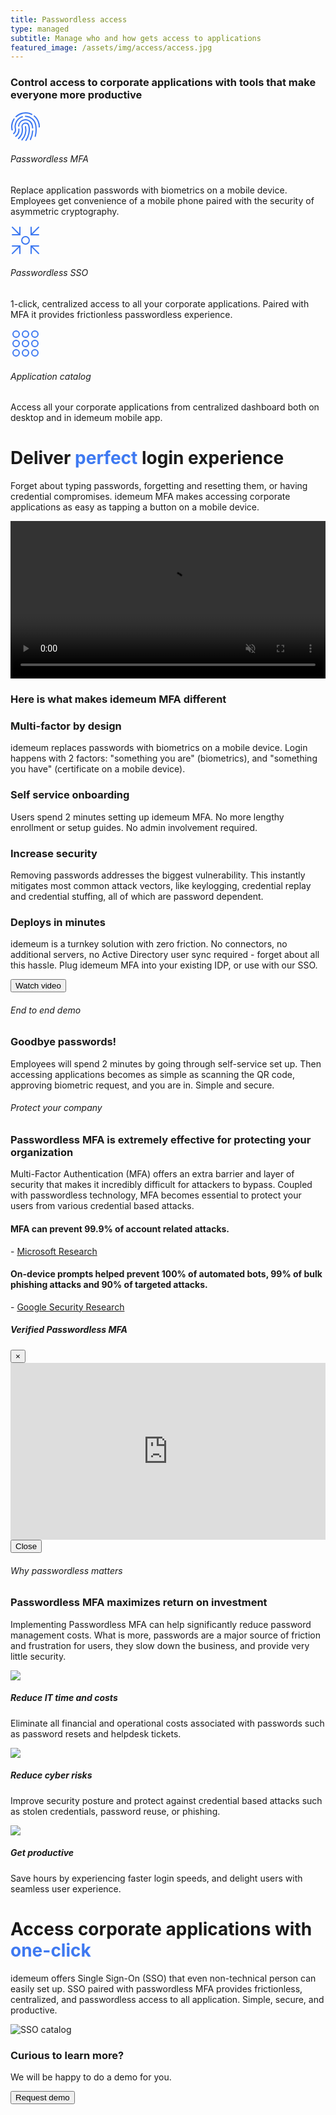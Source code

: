 ```yaml
---
title: Passwordless access
type: managed
subtitle: Manage who and how gets access to applications
featured_image: /assets/img/access/access.jpg
---
```


<!-- list of features -->
<div class="section">
  <div class="container">
    <div class="row mb-6">
      <div class="col-lg-12 mx-auto text-center">
        <h3 class="display-3">Control access to corporate applications with tools that make everyone more productive</h3>
       </div>
    </div>
    <div class="row text-left justify-content-center">
            <div class="col-md-4">
              <div class="info" style="text-align: left;">
                <div class="icon">
                  <svg xmlns="http://www.w3.org/2000/svg" width="48" height="48" viewBox="0 0 48 48"><title>touch-id</title><g stroke-linecap="round" stroke-linejoin="round" stroke-width="2" fill="none" stroke="#3e79f1"><path d="M5.72795,11.76359 c-3.1499,4.69958-4.49646,10.60587-3.2898,16.59028"></path> <path d="M34.00243,4.42544 c-4.27124-2.18654-9.28467-2.99667-14.35418-1.97451c-4.18231,0.8433-7.84624,2.82139-10.73582,5.54904"></path> <path d="M45.55015,19.6608 c-1.03782-5.14703-3.79424-9.50888-7.55126-12.60853"></path> <path d="M45.99599,24.44981 c0.03017-1.57674-0.10945-3.18122-0.43396-4.79126"></path> <path d="M2.45003,28.35163 c0.06372,0.31568,0.13384,0.62847,0.21039,0.93822"></path> <path d="M18.31716,45.25455 c4.92638-5.60718,7.27194-13.36749,5.68292-21.24833"></path> <path d="M24.69677,45.98719 c4.45133-6.50496,6.46989-15.82052,4.69272-23.0675c-0.80616-3.33636-3.50092-4.91619-6.4841-4.3146 c-2.98303,0.60152-4.89669,3.36793-4.2947,6.48764c1.32681,6.87602-1.01895,13.47343-5.7343,17.88512" stroke="#3e79f1"></path> <path d="M13.46476,28.00002 c0.30142,4.52019-1.65672,8.79661-5.02317,11.5541"></path> <path d="M35.36987,26.00045 c-0.11412-1.3829-0.30985-2.77382-0.59082-4.16735l0.00161-0.0012c-1.20127-5.95737-7.00377-9.81266-12.96083-8.61155 c-4.87039,0.98209-8.33591,5.03962-8.782,9.74291"></path> <path d="M31.88382,44.5346 c2.03394-4.17505,3.26856-8.76473,3.54676-13.53457"></path> <path d="M18.95957,8.29581 C11.05254,10.81912,6.14465,18.94274,7.82322,27.26783l0.0085-0.002c0.61644,3.0579-0.54165,6.06106-2.76458,7.94464" stroke="#3e79f1"></path> <path d="M39.60418,39.49731 c1.5829-5.93731,1.86103-12.31967,0.56428-18.75072l-0.00306-0.00024c-1.57981-7.83528-8.46858-13.24509-16.16554-13.23937" stroke="#3e79f1"></path></g></svg>
                </div>
                <h6 class="info-title text-uppercase" style="padding: 0 0; ">Passwordless MFA</h6>
                <p class="description opacity-8">Replace application passwords with biometrics on a mobile device. Employees get convenience of a mobile phone paired with the security of asymmetric cryptography.</p>
              </div>
            </div>
            <div class="col-md-4">
              <div class="info" style="text-align: left;">
                <div class="icon">
                  <svg xmlns="http://www.w3.org/2000/svg" width="48" height="48" viewBox="0 0 48 48"><title>centralize</title><g stroke-linecap="round" stroke-linejoin="round" stroke-width="2" fill="none" stroke="#3e79f1"><line x1="15" y1="15" x2="3" y2="3"></line><polyline points="3 15 15 15 15 3"></polyline><line x1="33" y1="15" x2="45" y2="3"></line><polyline points="45 15 33 15 33 3"></polyline><line x1="15" y1="33" x2="3" y2="45"></line><polyline points="3 33 15 33 15 45"></polyline><line x1="33" y1="33" x2="45" y2="45"></line><polyline points="45 33 33 33 33 45"></polyline><circle cx="24" cy="24" r="6" stroke="#3e79f1"></circle></g></svg>
                </div>
                <h6 class="info-title text-uppercase" style="padding: 0 0; ">Passwordless SSO</h6>
                <p class="description opacity-8">1-click, centralized access to all your corporate applications. Paired with MFA it provides frictionless passwordless experience.</p>
              </div>
            </div>
            <div class="col-md-4">
              <div class="info" style="text-align: left;">
                <div class="icon">
                  <svg xmlns="http://www.w3.org/2000/svg" width="48" height="48" viewBox="0 0 48 48"><title>apps</title><g stroke-linecap="round" stroke-linejoin="round" stroke-width="2" fill="none" stroke="#3e79f1"><circle cx="9" cy="9" r="5"></circle> <circle cx="24" cy="9" r="5" stroke="#3e79f1"></circle> <circle cx="39" cy="9" r="5"></circle> <circle cx="9" cy="24" r="5" stroke="#3e79f1"></circle> <circle cx="24" cy="24" r="5"></circle> <circle cx="39" cy="24" r="5" stroke="#3e79f1"></circle> <circle cx="9" cy="39" r="5"></circle> <circle cx="24" cy="39" r="5" stroke="#3e79f1"></circle> <circle cx="39" cy="39" r="5"></circle></g></svg>
                </div>
                <h6 class="info-title text-uppercase" style="padding: 0 0; ">Application catalog</h6>
                <p class="description opacity-8">Access all your corporate applications from centralized dashboard both on desktop and in idemeum mobile app.</p>
              </div>
            </div>
    </div>
  </div>
</div>


<div class="container">
<div class="section bg-secondary">
  <div class="container">
    <div class="row">
      <div class="col-lg-12 mx-auto text-center">
		  <h1 class="display-2">Deliver <span class="font-tertiary-large" style="display: inline; color: #3E79F1;">perfect</span> login experience</h1>
	  </div>
	</div>
	<div class="row">
	  <div class="col-lg-10 mx-auto text-center">
		  <p>Forget about typing passwords, forgetting and resetting them, or having credential compromises. idemeum MFA makes accessing corporate applications as easy as tapping a button on a mobile device.</p>
	  </div>
	</div>
	<div class="row">
		<div class="col-lg-10 mx-auto text-center">
			<video width="100%" autoplay muted loop>
				<source src="/assets/img/mfa/mfaintro.mp4" type='video/mp4'>
				<source src="/assets/img/mfa/mfaintro.webm" type='video/webm;'>
				<p>Your browser does not support the video tag.</p>
			</video>
		</div>
	</div>
  </div>
</div>
</div>

<div class="container">
<div class="section">
    <div class="row">
      <div class="col-lg-12 mx-auto text-center mb-5">
        <h3 class="display-3">Here is what makes idemeum MFA different</h3>
      </div>
    </div>
	<div class="row">
	 <div class="col-lg-6 mx-auto d-flex align-items-stretch">
	  <div class="container bg-secondary pt-5 pb-4 pl-4 pr-4 mb-4">
		<h3 class="display-4">Multi-factor by design</h3>
		<p>idemeum replaces passwords with biometrics on a mobile device. Login happens with 2 factors: "something you are" (biometrics), and "something you have" (certificate on a mobile device).</p>
	  </div>
	 </div>
	 <div class="col-lg-6 mx-auto d-flex align-items-stretch">
	  <div class="container bg-secondary pt-5 pb-4 pl-4 pr-4 mb-4">
		<h3 class="display-4">Self service onboarding</h3>
			<p>Users spend 2 minutes setting up idemeum MFA. No more lengthy enrollment or setup guides. No admin involvement required.</p>
	  </div>
	 </div>
	</div>
	<div class="row">
		 <div class="col-lg-6 mx-auto d-flex align-items-stretch">
		  <div class="container bg-secondary pt-5 pb-4 pl-4 pr-4 mb-4">
			<h3 class="display-4">Increase security</h3>
				<p>Removing passwords addresses the biggest vulnerability. This instantly mitigates most common attack vectors, like keylogging, credential replay and credential stuffing, all of which are password dependent.</p>
		  </div>
		 </div>
		 <div class="col-lg-6 mx-auto d-flex align-items-stretch">
		  <div class="container bg-secondary pt-5 pb-4 pl-4 pr-4 mb-4">
			<h3 class="display-4">Deploys in minutes</h3>
				<p>idemeum is a turnkey solution with zero friction. No connectors, no additional servers, no Active Directory user sync required - forget about all this hassle. Plug idemeum MFA into your existing IDP, or use with our SSO.</p>
		  </div>
		 </div>
		</div>
</div>
</div>

<!-- Meet idemeum passwordless MFA -->
<div class="section bg-secondary">
  <div class="container">
    <div class="row" style="flex-wrap: wrap-reverse;">
      <div class="col-lg-6 mx-auto">
        <div class="card card-blog card-background" data-animation="zooming">
          <div class="full-background" style="background-image: url('/assets/img/mfa/video-mfa-intro.png"></div>
            <div class="card-body">
              <div class="content-bottom">
                <button type="button" class="btn btn-outline-white" data-toggle="modal" data-target="#modal-mfa"><span class="btn-inner--icon"><i class="ni ni-button-play"></i></span> Watch video</button>
              </div>
            </div>
          </div>
      </div>
      <div class="col-lg-6 mx-auto justify-content-center d-flex flex-column">
        <h6 class="text-uppercase">End to end demo</h6>
        <h3 class="display-3"><span class="font-tertiary-large text-success" style="display: inline;">Goodbye</span> passwords!</h3>
        <p class="lead">Employees will spend 2 minutes by going through self-service set up. Then accessing applications becomes as simple as scanning the QR code, approving biometric request, and you are in. Simple and secure.</p>
      </div>
    </div>
  </div>
</div>


<!-- Statistics -->
<div class="section bg-primary">
  <div class="container">
    <div class="row">
      <div class="col-lg-12 mx-auto">
        <h6 class="text-uppercase text-neutral">Protect your company</h6>
        <h3 class="display-3 text-neutral">Passwordless MFA is extremely effective for protecting your organization</h3>
        <p class="lead text-neutral">Multi-Factor Authentication (MFA) offers an extra barrier and layer of security that makes it incredibly difficult for attackers to bypass. Coupled with passwordless technology, MFA becomes essential to protect your users from various credential based attacks.
        </p>
    </div>
  </div>
    <div class="row">
      <div class="col-lg-4 col-12 bg-default justify-content-center flex-column d-flex">
        <h4 class="text-neutral mb-4 mt-5 ml-4 mr-4">MFA can prevent 99.9% of account related attacks.</h4>
        <p class="text-neutral mb-5 ml-4 mr-4"> - <a class="link-white" target="_blank" href="https://www.microsoft.com/security/blog/2019/08/20/one-simple-action-you-can-take-to-prevent-99-9-percent-of-account-attacks/">Microsoft Research</a></p>
      </div>
      <div class="col-lg-8 col-12 bg-info justify-content-center flex-column d-flex">
        <h4 class="text-neutral mb-4 mt-5 ml-4 mr-4"> On-device prompts helped prevent 100% of automated bots, 99% of bulk phishing attacks and 90% of targeted attacks.</h4>
        <p class="text-neutral mb-5 ml-4 mr-4"> - <a class="link-white" target="_blank" href="https://security.googleblog.com/2019/05/new-research-how-effective-is-basic.html">Google Security Research</a></p>
      </div>
    </div>
  </div>
</div>

<!-- mfa intro video modal -->
<div class="modal fade bd-example-modal-lg" id="modal-mfa" tabindex="-1" role="dialog" aria-labelledby="modal-notification" aria-hidden="true">
  <div class="modal-dialog modal-success modal-dialog-centered modal-lg" role="document">
    <div class="modal-content bg-gradient-info">
      <div class="modal-header">
        <h5 class="modal-title" id="modal-title-notification">Verified Passwordless MFA</h5>
        <button type="button" class="close" data-dismiss="modal" aria-label="Close">
          <span aria-hidden="true">×</span>
        </button>
      </div>
      <div class="modal-body">
        <!-- Video explainer -->
        <style>.embed-container { position: relative; padding-bottom: 56.25%; height: 0; overflow: hidden; max-width: 100%; } .embed-container iframe, .embed-container object, .embed-container embed { position: absolute; top: 0; left: 0; width: 100%; height: 100%; }</style><div class='embed-container'><iframe id="video-mfa" src='https://www.youtube.com/embed/vroZj3XDlp8' frameborder='0' allow="accelerometer; autoplay; clipboard-write; encrypted-media; gyroscope; picture-in-picture" allowfullscreen></iframe></div>
        <!-- End of video -->
      </div>
      <div class="modal-footer">
        <button type="button" class="btn btn-secondary" data-dismiss="modal">Close</button>
      </div>
    </div>
  </div>
</div>

<!-- Business benefits -->
<div class="section">
  <div class="container">
    <div class="row">
      <div class="col-lg-12 mx-auto">
        <h6 class="text-uppercase">Why passwordless matters</h6>
        <h3 class="display-3">Passwordless MFA maximizes return on investment</h3>
        <p class="lead">Implementing Passwordless MFA can help significantly reduce password management costs. What is more, passwords are a major source of friction and frustration for users, they slow down the business, and provide very little security.
        </p>
      </div>
    </div>
    <div class="row">
      <div class="col-lg-4 mx-auto d-flex align-items-stretch justify-content-center">
        <div class="card">
          <img class="card-img-top" src="./assets/img/mfa/payment.svg">
          <div class="card-body">
            <h5 class="card-title">Reduce IT time and costs</h5>
            <p>Eliminate all financial and operational costs associated with passwords such as password resets and helpdesk tickets.</p>
          </div>
        </div>
      </div>
      <div class="col-lg-4 mx-auto d-flex align-items-stretch justify-content-center">
        <div class="card">
          <img class="card-img-top" src="./assets/img/mfa/security.svg">
          <div class="card-body">
            <h5 class="card-title">Reduce cyber risks</h5>
            <p>Improve security posture and protect against credential based attacks such as stolen credentials, password reuse, or phishing.</p>
          </div>
        </div>
      </div>
      <div class="col-lg-4 mx-auto d-flex align-items-stretch justify-content-center">
        <div class="card">
          <img class="card-img-top" src="./assets/img/mfa/growth.svg">
          <div class="card-body">
            <h5 class="card-title">Get productive</h5>
            <p>Save hours by experiencing faster login speeds, and delight users with seamless user experience.</p>
          </div>
        </div>
      </div>
    </div>
  </div>
</div>


<div class="container">
<div class="section bg-secondary">
  <div class="container">
    <div class="row">
      <div class="col-lg-12 mx-auto text-center">
		  <h1 class="display-2">Access corporate applications with <span class="font-tertiary-large" style="display: inline; color: #3E79F1;">one-click</span></h1>
	  </div>
	</div>
	<div class="row">
	  <div class="col-lg-10 mx-auto text-center">
		  <p>idemeum offers Single Sign-On (SSO) that even non-technical person can easily set up. SSO paired with passwordless MFA provides frictionless, centralized, and passwordless access to all application. Simple, secure, and productive.</p>
	  </div>
	</div>
	<div class="row">
		<div class="col-lg-10 mx-auto text-center">
			<img src="./assets/img/catalog_apps.png" alt="SSO catalog">
		</div>
	</div>
  </div>
</div>
</div>




<!-- Contact us for demo -->
<div id="main" class="container mt-5">
<div class="section bg-primary">
  <div class="container">
    <div class="row">
      <div class="col-md-6 mx-auto text-center">
          <h3 class=" display-3 text-neutral">Curious to learn more?</h3>
          <p class="text-neutral">We will be happy to do a demo for you.</p>
      </div>
    </div>
    <div class="row">
      <div class="col-md-6 mx-auto text-center">
        <a href="/contact">
          <button type="submit" class="btn btn-success">Request demo</button>
        </a>
      </div>
    </div>
  </div>
</div>
</div>

<!-- Stop youtibe video in a div on click -->
<script src="/assets/js/core/jquery.min.js" type="text/javascript"></script>

<script>
  $(document).ready(function(){
      /* Get iframe src attribute value i.e. YouTube video url
      and store it in a variable */
      var url = $("#video-mfa").attr('src');
      var autoplay = "?autoplay=1"
      var res = url.concat(autoplay)

      /* Assign empty url value to the iframe src attribute when
      modal hide, which stop the video playing */
      $("#modal-mfa").on('hide.bs.modal', function(){
          $("#video-mfa").attr('src', '');
      });

      /* Assign the initially stored url back to the iframe src
      attribute when modal is displayed again */
      $("#modal-mfa").on('show.bs.modal', function(){
          $("#video-mfa").attr('src', res);
      });
  });
</script>
